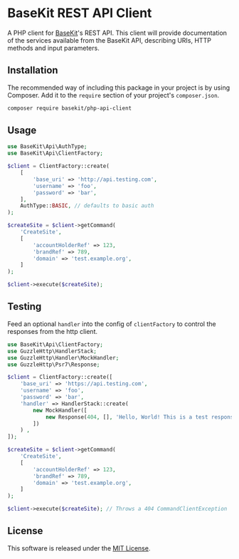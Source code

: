 # BaseKit REST API Client

A PHP client for [BaseKit](http://basekit.com/)'s REST API. This client will provide documentation of the services available from the BaseKit API, describing URIs, HTTP methods and input parameters.

## Installation

The recommended way of including this package in your project is by using Composer. Add it to the `require` section of your project's `composer.json`.

```bash
composer require basekit/php-api-client
```

## Usage

```php
use BaseKit\Api\AuthType;
use BaseKit\Api\ClientFactory;

$client = ClientFactory::create(
    [
        'base_uri' => 'http://api.testing.com',
        'username' => 'foo',
        'password' => 'bar',
    ],
    AuthType::BASIC, // defaults to basic auth
);

$createSite = $client->getCommand(
    'CreateSite',
    [
        'accountHolderRef' => 123,
        'brandRef' => 789,
        'domain' => 'test.example.org',
    ]
);

$client->execute($createSite);
```

## Testing

Feed an optional `handler` into the config of `clientFactory` to control the responses from the http client.

```php
use BaseKit\Api\ClientFactory;
use GuzzleHttp\HandlerStack;
use GuzzleHttp\Handler\MockHandler;
use GuzzleHttp\Psr7\Response;

$client = ClientFactory::create([
    'base_uri' => 'https://api.testing.com',
    'username' => 'foo',
    'password' => 'bar',
    'handler' => HandlerStack::create(
        new MockHandler([
            new Response(404, [], 'Hello, World! This is a test response.'),
        ])
    ) ,
]);

$createSite = $client->getCommand(
    'CreateSite',
    [
        'accountHolderRef' => 123,
        'brandRef' => 789,
        'domain' => 'test.example.org',
    ]
);

$client->execute($createSite); // Throws a 404 CommandClientException
```

## License

This software is released under the [MIT License](http://www.opensource.org/licenses/MIT).
